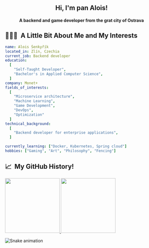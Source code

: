 <h2 align="center">Hi, I'm pan Alois!</h2>
<h4 align="center">A backend and game developer from the grat city of Ostrava</h4>


<h2> 👨🏻‍💻 &nbsp;A Little Bit About Me and My Interests</h2>

```yaml
name: Alois Šenkyřík
located_in: Zlín, Czechia
current_job: Backend developer
education:
  [
    "Self-Taught Developer",
    "Bachelor's in Applied Computer Science",
  ]
company: Monet+
fields_of_interests:
  [
    "Microservice architecture",
    "Machine Learning",
    "Game Development",
    "DevOps",
    "Optimization"
  ]
technical_background:
  [
    "Backend developer for enterprise applications",
  ]
  
currently_learning: ["Docker, Kubernetes, Spring cloud"]
hobbies: ["Gaming", "Art", "Philosophy", "Fencing"]
```

<h2> 📈 &nbsp;My GitHub History!</h2>
<a href="https://github.com/MrAlois">
  <img height="180em" src="https://github-readme-stats.vercel.app/api?username=mralois&theme=noctis_minimus&show_icons=true" />
  <img height="180em" src="https://github-readme-stats.vercel.app/api/top-langs/?username=mralois&theme=noctis_minimus&layout=compact" />
</a>

![Snake animation](https://github.com/thepiyushmalhotra/thepiyushmalhotra/blob/output/github-contribution-grid-snake.svg)
